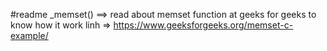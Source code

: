 #readme
_memset() ==> read about memset function at geeks for geeks to know how it work
linh => https://www.geeksforgeeks.org/memset-c-example/
